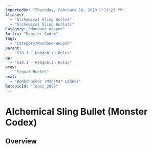 ```yaml
---
ImportedOn: "Thursday, February 16, 2023 6:10:23 PM"
Aliases:
  - "Alchemical Sling Bullet"
  - "Alchemical Sling Bullets"
Category: "Mundane Weapon"
Suffix: "Monster Codex"
Tags:
  - "Category/Mundane-Weapon"
parent:
  - "S10.1 - Hobgoblin Rules"
up:
  - "S10.1 - Hobgoblin Rules"
prev:
  - "Signal Rocket"
next:
  - "Bombchucker (Monster Codex)"
RWtopicId: "Topic_2897"
---
```

# Alchemical Sling Bullet (Monster Codex)
## Overview
